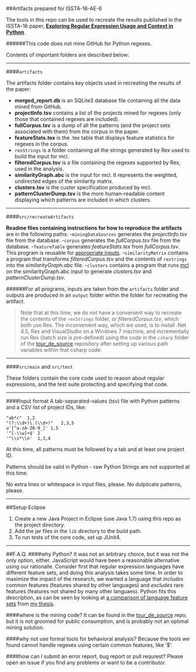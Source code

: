 ##Artifacts prepared for ISSTA-16-AE-6

The tools in this repo can be used to recreate the results published in the ISSTA-16 paper, [**Exploring Regular Expression Usage and Context in Python**](https://github.com/softwarekitty/ISSTA-16-AE-6Artifacts/blob/master/pdf/comingSoon.pdf).

######This code does not mine GitHub for Python regexes.

Contents of important folders are described below:
____

####```artifacts```

The artifacts folder contains key objects used in recreating the results of the paper:

- **merged_report.db** is an SQLite3 database file containing all the data mined from GitHub.
- **projectInfo.tsv** contains a list of the projects mined for regexes (only those that contained regexes are included).
- **fullCorpus.tsv** is a dump of all the patterns (and the project sets associated with them) from the corpus in the paper.
- **featureStats.tex** is the .tex table that displays feature statistics for regexes in the corpus.
- ```rexStrings``` is a folder containing all the strings generated by Rex used to build the input for mcl.
- **filteredCorpus.tsv** is a file containing the regexes supported by Rex, used in the analysis.
- **similarityGraph.abc** is the input for mcl.  It represents the weighted, undirected edges of the similarity matrix.
- **clusters.tsv** is the custer specification produced by mcl.
- **patternClusterDump.tsv** is the more human-readable content displaying which patterns are included in which clusters.
_____

####```src/recreateArtifacts```

**Readme files containing instructions for how to reproduce the artifacts** are in the following paths:
-```miningDataSources``` generates the *projectInfo.tsv* file from the database.
-```corpus``` generates the *fullCorpus.tsv* file from the database.
-```featureTable``` generates *featureStats.tex* from *fullCorpus.tsv*.  This program is reusable for [appropriate inputs](#input-format).
-```similarityMatrix``` contains a program that transforms *filteredCorpus.tsv* and the contents of ```rextrings``` into the *similarityGraph.abc* file.
-```clusters``` contains a program that runs [mcl](http://micans.org/) on the similarityGraph.abc input to generate *clusters.tsv* and *patternClusterDump.tsv*.

######For all programs, inputs are taken from the ```artifacts``` folder and outputs are produced in an ```output``` folder within the folder for recreating the artifact.


>Note that at this time, we do not have a convenient way to recreate the contents of the ```rexStrings``` folder, or *filteredCorpus.tsv*, which both use Rex.  The inconvenient way, which we used, is to install .Net 4.5, Rex and VisualStudio on a Windows 7 machine, and incrementally run Rex (batch size is pre-defined) using the code in the ```csharp``` folder of the [tour_de_source](https://github.com/softwarekitty/tour_de_source) repository after setting up various path variables within that csharp code.

-----

####```src/main``` and ```src/test```

These folders contain the core code used to reason about regular expressions, and the test suite protecting and specifying that code.

_____

####Input format
A tab-separated-values (tsv) file with Python patterns and a CSV list of project IDs, like:

```
"ab*c"  1,2
"(?:\\d+)\.(\\d+)"   2,3,5
u'[^a-zA-Z0-9_]' 1,5
'^[-\\w]+$' 2
'^\\s*\\n'  1,3,4
```

At this time, all patterns must be followed by a tab and at least one project ID.

Patterns should be valid in Python - raw Python Strings are not supported at this time.

No extra lines or whitespace in input files, please.  No dulplicate patterns, please.


_____

##Setup Eclipse


1. Create a new Java Project in Eclipse (use Java 1.7) using this repo as the project directory.
2. Add the jar files in the `lib` directory to the build path.
3. To run tests of the core code, set up JUnit4.

-----


##F.A.Q.
####why Python?
It was not an arbitrary choice, but it was not the only option, either.  JavaScript would have been a reasonable alternative using our rationalle.  Consider first that regular expression languages have different feature sets, and doing this analysis takes some time.  In order to maximize the impact of the research, we wanted a language that *includes* common features (features shared by other languages) and *excludes* rare features (features not shared by many other languaes).  Python fits this description, as can be seen by looking at [a comparison of language feature sets](https://github.com/softwarekitty/ISSTA-16-AE-6Artifacts/pdf/blob/master/languageTables.pdf) from [my thesis](https://github.com/softwarekitty/ISSTA-16-AE-6Artifacts/pdf/blob/master/thesis.pdf).

####where is the mining code?
It can be found in the [tour_de_source](https://github.com/softwarekitty/tour_de_source) repo, but it is not groomed for public consumption, and is probably not an optimal mining solution.

####why not use formal tools for behavioral analysis?
Because the tools we found cannot handle regexes using certain common features, like '$'.

####how can I submit an error report, bug report or pull requrest?
Please open an issue if you find any problems or want to be a contributor.


